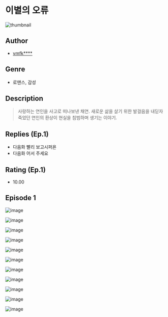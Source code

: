 # 이별의 오류
![thumbnail](https://image-comic.pstatic.net/user_contents_data/challenge_comic/2023/05/25/upload_3918467233879581542_480x623.jpeg)

## Author
- [vmfk****](https://comic.naver.com/artistTitle?id=367262)

## Genre
- 로맨스, 감성

## Description
> 사랑하는 연인을 사고로 떠나보낸 채연. 새로운 삶을 살기 위한 발걸음을 내딛자 죽었던 연인의 환상이 현실을 침범하며 생기는 이야기.

## Replies (Ep.1)
- 다음화 빨리 보고시퍼욘
- 다음화 어서 주세요

## Rating (Ep.1)
- 10.00

## Episode 1
![image](https://image-comic.pstatic.net/user_contents_data/challenge_comic/2023/05/25/367262/upload_7233120966358415666.jpeg)

![image](https://image-comic.pstatic.net/user_contents_data/challenge_comic/2023/05/25/367262/upload_3761738474981570869.jpeg)

![image](https://image-comic.pstatic.net/user_contents_data/challenge_comic/2023/05/25/367262/upload_3760558690384700215.jpeg)

![image](https://image-comic.pstatic.net/user_contents_data/challenge_comic/2023/05/25/367262/upload_3630798746824093752.jpeg)

![image](https://image-comic.pstatic.net/user_contents_data/challenge_comic/2023/05/25/367262/upload_7075495182021780275.jpeg)

![image](https://image-comic.pstatic.net/user_contents_data/challenge_comic/2023/05/25/367262/upload_7148447571490781281.jpeg)

![image](https://image-comic.pstatic.net/user_contents_data/challenge_comic/2023/05/25/367262/upload_4122876350446188599.jpeg)

![image](https://image-comic.pstatic.net/user_contents_data/challenge_comic/2023/05/25/367262/upload_3487019992911930721.jpeg)

![image](https://image-comic.pstatic.net/user_contents_data/challenge_comic/2023/05/25/367262/upload_7076054841124217955.jpeg)

![image](https://image-comic.pstatic.net/user_contents_data/challenge_comic/2023/05/25/367262/upload_4134923707961455161.jpeg)

![image](https://image-comic.pstatic.net/user_contents_data/challenge_comic/2023/05/25/367262/upload_3978425827715004518.jpeg)

